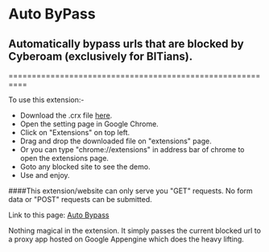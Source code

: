 # Auto ByPass

## Automatically bypass urls that are blocked by Cyberoam (exclusively for BITians).
==========================================================

To use this extension:-

* Download the .crx file <a class="minibutton" href="http://goo.gl/adqX46" target="_blank">here</a>.
* Open the setting page in Google Chrome.
* Click on "Extensions" on top left.
* Drag and drop the downloaded file on "extensions" page.
* Or you can type "chrome://extensions" in address bar of chrome to open the extensions page.
* Goto any blocked site to see the demo.
* Use and enjoy.

####This extension/website can only serve you "GET" requests. No form data or "POST" requests can be submitted.

Link to this page: [Auto Bypass](http://goo.gl/c969Qa)

Nothing magical in the extension. It simply passes the current blocked url to a proxy app hosted on Google Appengine which does the heavy lifting.
